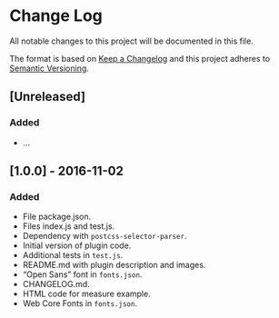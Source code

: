 # Change Log

All notable changes to this project will be documented in this file.

The format is based on [Keep a Changelog](http://keepachangelog.com/) 
and this project adheres to [Semantic Versioning](http://semver.org/).

## [Unreleased]

### Added

- …

## [1.0.0] - 2016-11-02

### Added

- File package.json.
- Files index.js and test.js.
- Dependency with `postcss-selector-parser`.
- Initial version of plugin code.
- Additional tests in `test.js`.
- README.md with plugin description and images.
- “Open Sans” font in `fonts.json`.
- CHANGELOG.md.
- HTML code for measure example.
- Web Core Fonts in `fonts.json`.
